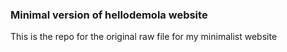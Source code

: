 ### Minimal version of hellodemola website

This is the repo for the original raw file for my minimalist website
